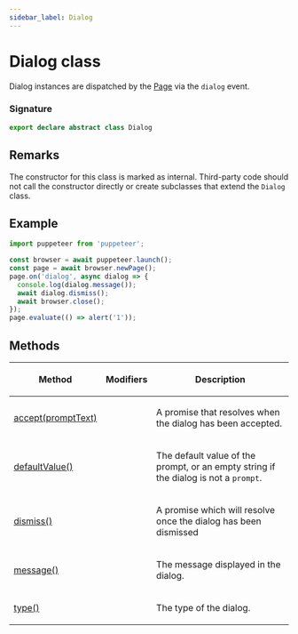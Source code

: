 ```yaml
---
sidebar_label: Dialog
---
```


# Dialog class

Dialog instances are dispatched by the [Page](./puppeteer.page.md) via the `dialog` event.

### Signature

```typescript
export declare abstract class Dialog
```

## Remarks

The constructor for this class is marked as internal. Third-party code should not call the constructor directly or create subclasses that extend the `Dialog` class.

## Example

```ts
import puppeteer from 'puppeteer';

const browser = await puppeteer.launch();
const page = await browser.newPage();
page.on('dialog', async dialog => {
  console.log(dialog.message());
  await dialog.dismiss();
  await browser.close();
});
page.evaluate(() => alert('1'));
```

## Methods

<table><thead><tr><th>

Method

</th><th>

Modifiers

</th><th>

Description

</th></tr></thead>
<tbody><tr><td>

<span id="accept">[accept(promptText)](./puppeteer.dialog.accept.md)</span>

</td><td>

</td><td>

A promise that resolves when the dialog has been accepted.

</td></tr>
<tr><td>

<span id="defaultvalue">[defaultValue()](./puppeteer.dialog.defaultvalue.md)</span>

</td><td>

</td><td>

The default value of the prompt, or an empty string if the dialog is not a `prompt`.

</td></tr>
<tr><td>

<span id="dismiss">[dismiss()](./puppeteer.dialog.dismiss.md)</span>

</td><td>

</td><td>

A promise which will resolve once the dialog has been dismissed

</td></tr>
<tr><td>

<span id="message">[message()](./puppeteer.dialog.message.md)</span>

</td><td>

</td><td>

The message displayed in the dialog.

</td></tr>
<tr><td>

<span id="type">[type()](./puppeteer.dialog.type.md)</span>

</td><td>

</td><td>

The type of the dialog.

</td></tr>
</tbody></table>
